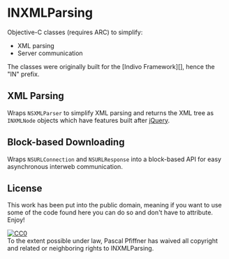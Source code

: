 INXMLParsing
============

Objective-C classes (requires ARC) to simplify:

- XML parsing
- Server communication

The classes were originally built for the [Indivo Framework][], hence the "IN" prefix.


XML Parsing
-----------
Wraps `NSXMLParser` to simplify XML parsing and returns the XML tree as `INXMLNode` objects which have features built after [jQuery][].


Block-based Downloading
-----------------------
Wraps `NSURLConnection` and `NSURLResponse` into a block-based API for easy asynchronous interweb communication.


License
-------

This work has been put into the public domain, meaning if you want to use some of the code found here you can do so and don't have to attribute. Enjoy!

<p xmlns:dct="http://purl.org/dc/terms/">
  <a rel="license"
     href="http://creativecommons.org/publicdomain/zero/1.0/">
    <img src="http://i.creativecommons.org/p/zero/1.0/88x31.png" style="border-style: none;" alt="CC0" />
  </a>
  <br />
  To the extent possible under law,
  <span resource="[_:publisher]" rel="dct:publisher">
    <span property="dct:title">Pascal Pfiffner</span></span>
  has waived all copyright and related or neighboring rights to
  <span property="dct:title">INXMLParsing</span>.
</p>


[jquery]: http://jquery.com
